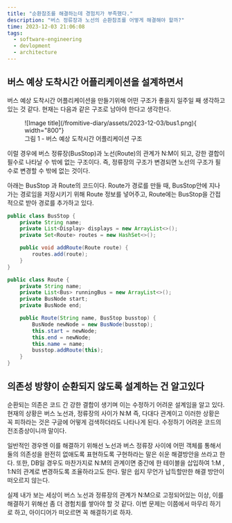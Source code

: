 ```yaml
---
title: "순환참조를 해결하는데 경험치가 부족했다."
description: "버스 정류장과 노선의 순환참조를 어떻게 해결해야 할까?"
time: 2023-12-03 21:06:08
tags:
  - software-engineering
  - devlopment
  - architecture
---
```


## 버스 예상 도착시간 어플리케이션을 설계하면서

버스 예상 도착시간 어플리케이션을 만들기위해 어떤 구조가 좋을지 일주일 째 생각하고 있는 것 같다. 현재는 다음과 같은 구조로 남아야 한다고 생각한다.

<figure markdown>
![Image title](/fromitive-diary/assets/2023-12-03/bus1.png){ width="800"}
<figcaption>그림 1 - 버스 예상 도착시간 어플리케이션 구조</figcaption>
</figure>

이럴 경우에 버스 정류장(BusStop)과 노선(Route)의 관계가 N:M이 되고, 강한 결합이 필수로 나타날 수 밖에 없는 구조이다. 즉, 정류장의 구조가 변경되면 노선의 구조가 필수로 변경할 수 밖에 없는 것이다.


아래는 BusStop 과 Route의 코드이다. Route가 경로를 만들 때, BusStop안에 지나가는 경로임을 저장시키기 위해 Route 정보를 넣어주고, Route에는 BusStop을 간접적으로 받아 경로를 추가하고 있다.

``` java title="BusStop.java" hl_lines="4"
public class BusStop {
    private String name;
    private List<Display> displays = new ArrayList<>();
    private Set<Route> routes = new HashSet<>();

    public void addRoute(Route route) {
        routes.add(route);
    }
}
```

``` java title="Route.java" hl_lines="12"
public class Route {
    private String name;
    private List<Bus> runningBus = new ArrayList<>();
    private BusNode start;
    private BusNode end;

    public Route(String name, BusStop busstop) {
        BusNode newNode = new BusNode(busstop);
        this.start = newNode;
        this.end = newNode;
        this.name = name;
        busstop.addRoute(this);
    }
}
```

## 의존성 방향이 순환되지 않도록 설계하는 건 알고있다

순환되는 의존은 코드 간 강한 결합이 생기며 이는 수정하기 어려운 설계임을 알고 있다. 현재의 상황은 버스 노선과, 정류장의 사이가 N:M 즉, 다대다 관계이고 이러한 상황은 꼭 피하라는 것은 구글에 어떻게 검색하더라도 나타나게 된다. 수정하기 어려운 코드의 전조증상이니까 말이다.

일반적인 경우엔 이를 해결하기 위해선 노선과 버스 정류장 사이에 어떤 객체를 통해서 둘의 의존성을 완전히 없애도록 표현하도록 구현하라는 말은 쉬운 해결방안을 쓰라고 한다. 또한, DB일 경우도 마찬가지로 N:M의 관계이면 중간에 한 테이블을 삽입하여 1:M , 1:N의 관계로 변경하도록 조율하라고도 한다. 말은 쉽지 무언가 납득할만한 해결 방안이 떠오르지 않는다.

실제 내가 보는 세상이 버스 노선과 정류장의 관계가 N:M으로 고정되어있는 이상, 이를 해결하기 위해선 좀 더 경험치를 쌓아야 할 것 같다. 이번 문제는 이쯤에서 마무리 하기로 하고, 아이디어가 떠오르면 꼭 해결하기로 하자.


